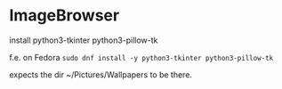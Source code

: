 # ImageBrowser
install python3-tkinter python3-pillow-tk 

f.e. on Fedora `sudo dnf install -y python3-tkinter python3-pillow-tk`

expects the dir ~/Pictures/Wallpapers to be there. 
